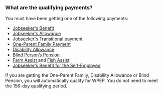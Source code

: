 ###  **What are the qualifying payments?**

You must have been getting one of the following payments:

  * [ Jobseeker's Benefit ](/en/social-welfare/unemployed-people/jobseekers-benefit/)
  * [ Jobseeker's Allowance ](/en/social-welfare/unemployed-people/jobseekers-allowance/)
  * [ Jobseeker's Transitional payment ](/en/social-welfare/unemployed-people/jobseekers-transitional-payment/)
  * [ One-Parent Family Payment ](/en/social-welfare/unemployed-people/jobseekers-transitional-payment/)
  * [ Disability Allowance ](/en/social-welfare/disability-and-illness/disability-allowance/)
  * [ Blind Person’s Pension ](/en/social-welfare/disability-and-illness/blind-persons-pension/)
  * [ Farm Assist ](/en/social-welfare/farming-and-fishing/farm-assist/) and [ Fish Assist ](https://www.gov.ie/en/service/bbdf0f-fish-assist/)
  * [ Jobseeker's Benefit for the Self-Employed ](/en/social-welfare/unemployed-people/jobseekers-benefit-self-employed/)

If you are getting the One-Parent Family, Disability Allowance or Blind
Pension, you will automatically qualify for WPEP. You do not need to meet the
156-day qualifying period.
